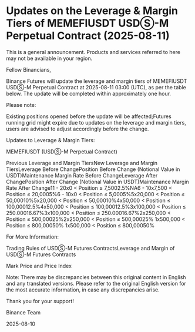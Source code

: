 # Updates on the Leverage & Margin Tiers of MEMEFIUSDT USDⓈ-M Perpetual Contract (2025-08-11)

This is a general announcement. Products and services referred to here may not be available in your region.

Fellow Binancians,

Binance Futures will update the leverage and margin tiers of MEMEFIUSDT USDⓈ-M Perpetual Contract at 2025-08-11 03:00 (UTC), as per the table below. The update will be completed within approximately one hour.

Please note:

Existing positions opened before the update will be affected;Futures running grid might expire due to updates on the leverage and margin tiers, users are advised to adjust accordingly before the change.

Updates to Leverage & Margin Tiers:

 MEMEFIUSDT (USDⓈ-M Perpetual Contract)

Previous Leverage and Margin TiersNew Leverage and Margin TiersLeverage Before ChangePosition Before Change (Notional Value in USDT)Maintenance Margin Rate Before ChangeLeverage After ChangePosition After Change (Notional Value in USDT)Maintenance Margin Rate After Change11 - 20x0 < Position ≤ 7,5002.5%NA6 - 10x7,500 < Position ≤ 20,0005%6 - 10x0 < Position ≤ 5,0005%5x20,000 < Position ≤ 50,00010%5x20,000 < Position ≤ 50,00010%4x50,000 < Position ≤ 100,00012.5%4x50,000 < Position ≤ 100,00012.5%3x100,000 < Position ≤ 250.00016.67%3x100,000 < Position ≤ 250.00016.67%2x250,000 < Position ≤ 500,00025%2x250,000 < Position ≤ 500,00025% 1x500,000 < Position ≤ 800,00050% 1x500,000 < Position ≤ 800,00050%

For More Information:

Trading Rules of USDⓈ-M Futures ContractsLeverage and Margin of USDⓈ-M Futures Contracts

Mark Price and Price Index

Note: There may be discrepancies between this original content in English and any translated versions. Please refer to the original English version for the most accurate information, in case any discrepancies arise.

Thank you for your support!

Binance Team

2025-08-10